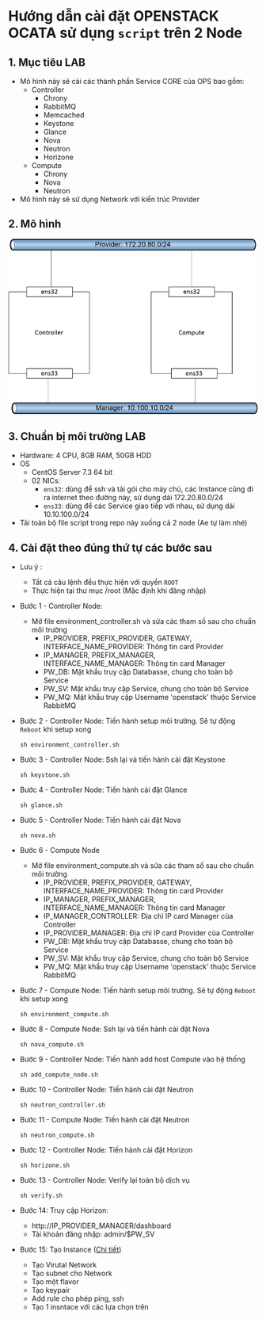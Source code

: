 # Hướng dẫn cài đặt OPENSTACK OCATA sử dụng `script` trên 2 Node

## 1. Mục tiêu LAB
- Mô hình này sẽ cài các thành phần Service CORE của OPS bao gồm:
  - Controller
    * Chrony
    * RabbitMQ
    * Memcached
    * Keystone
    * Glance
    * Nova
    * Neutron
    * Horizone
  - Compute
    * Chrony
    * Nova
    * Neutron
- Mô hình này sẽ sử dụng Network với kiến trúc Provider

## 2. Mô hình 
![img](image/topo.jpg)

## 3. Chuẩn bị môi trường LAB 
- Hardware: 4 CPU, 8GB RAM, 50GB HDD
- OS
  - CentOS Server 7.3 64 bit
  - 02 NICs: 
    - `ens32`: dùng để ssh và tải gói cho máy chủ, các Instance cũng đi ra internet theo đường này, sử dụng dải 172.20.80.0/24
    - `ens33`: dùng để các Service giao tiếp với nhau, sử dụng dải 10.10.100.0/24
- Tải toàn bộ file script trong repo này xuống cả 2 node (Ae tự làm nhé)

## 4. Cài đặt theo đúng thứ tự các bước sau
- Lưu ý :
  - Tất cả câu lệnh đều thực hiện với quyền `ROOT`  
  - Thực hiện tại thư mục /root (Mặc định khi đăng nhập)

- Bước 1 - Controller Node:
  * Mở file environment_controller.sh và sửa các tham số sau cho chuẩn môi trường  
    - IP_PROVIDER, PREFIX_PROVIDER, GATEWAY, INTERFACE_NAME_PROVIDER: Thông tin card Provider  
    - IP_MANAGER, PREFIX_MANAGER, INTERFACE_NAME_MANAGER: Thông tin card Manager  
    - PW_DB: Mật khẩu truy cập Databasse, chung cho toàn bộ Service  
    - PW_SV: Mật khẩu truy cập Service, chung cho toàn bộ Service  
    - PW_MQ: Mật khẩu truy cập Username 'openstack' thuộc Service RabbitMQ
  
- Bước 2 - Controller Node: Tiến hành setup môi trường. Sẽ tự động `Reboot` khi setup xong
  ```
  sh environment_controller.sh
  ```
  
  
  
- Bước 3 - Controller Node: Ssh lại và tiến hành cài đặt Keystone
   ```
  sh keystone.sh    
  ```

- Bước 4 - Controller Node: Tiến hành cài đặt Glance
  ```
  sh glance.sh    
  ```
  
- Bước 5 - Controller Node: Tiến hành cài đặt Nova
  ```
  sh nova.sh    
  ```
- Bước 6 - Compute Node
  * Mở file environment_compute.sh và sửa các tham số sau cho chuẩn môi trường  
    - IP_PROVIDER, PREFIX_PROVIDER, GATEWAY, INTERFACE_NAME_PROVIDER: Thông tin card Provider  
    - IP_MANAGER, PREFIX_MANAGER, INTERFACE_NAME_MANAGER: Thông tin card Manager  
    - IP_MANAGER_CONTROLLER: Địa chỉ IP card Manager của Controller
    - IP_PROVIDER_MANAGER: Địa chỉ IP card Provider của Controller
    - PW_DB: Mật khẩu truy cập Databasse, chung cho toàn bộ Service  
    - PW_SV: Mật khẩu truy cập Service, chung cho toàn bộ Service  
    - PW_MQ: Mật khẩu truy cập Username 'openstack' thuộc Service RabbitMQ
    
- Bước 7 - Compute Node: Tiến hành setup môi trường. Sẽ tự động `Reboot` khi setup xong
  ```
  sh environment_compute.sh    
  ```
- Bước 8 - Compute Node: Ssh lại và tiến hành cài đặt Nova
  ```
  sh nova_compute.sh    
  ```
- Bước 9 - Controller Node: Tiến hành add host Compute vào hệ thống
  ```
  sh add_compute_node.sh    
  ```
- Bước 10 - Controller Node: Tiến hành cài đặt Neutron
  ```
  sh neutron_controller.sh    
  ```
- Bước 11 - Compute Node: Tiến hành cài đặt Neutron
  ```
  sh neutron_compute.sh    
  ```
- Bước 12 - Controller Node: Tiến hành cài đặt Horizon
  ```
  sh horizone.sh    
  ```
- Bước 13 - Controller Node: Verify lại toàn bộ dịch vụ
  ```
  sh verify.sh    
  ```
 
- Bước 14: Truy cập Horizon: 
   * http://IP_PROVIDER_MANAGER/dashboard
   * Tài khoản đăng nhập: admin/$PW_SV  
- Bước 15: Tạo Instance ([Chi tiết](https://docs.openstack.org/ocata/install-guide-rdo/launch-instance.html))
   * Tạo Virutal Network
   * Tạo subnet cho Network
   * Tạo một flavor
   * Tạo keypair
   * Add rule cho phép ping, ssh 
   * Tạo 1 insntace với các lựa chọn trên

